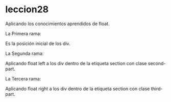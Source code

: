 # leccion28

Aplicando los conocimientos aprendidos de float.

La Primera rama:

Es la posición inicial de los div.

La Segunda rama:

Aplicando float left a los div dentro de la etiqueta section con clase second-part.

La Tercera rama:

Aplicando float right a los div dentro de la etiqueta section con clase third-part.



